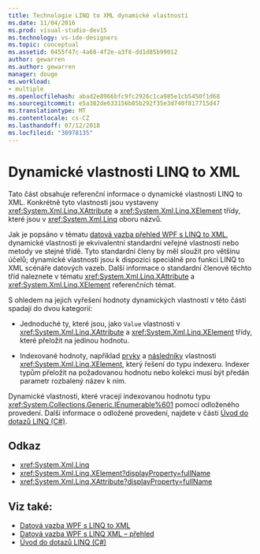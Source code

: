 ```yaml
---
title: Technologie LINQ to XML dynamické vlastnosti
ms.date: 11/04/2016
ms.prod: visual-studio-dev15
ms.technology: vs-ide-designers
ms.topic: conceptual
ms.assetid: 0455f47c-4a68-4f2e-a3f8-dd1d85b99012
author: gewarren
ms.author: gewarren
manager: douge
ms.workload:
- multiple
ms.openlocfilehash: abad2e8966bfc9fc2926c1ca985e1cb5450f1d68
ms.sourcegitcommit: e5a382de633156b85b292f35e3d740f817715d47
ms.translationtype: MT
ms.contentlocale: cs-CZ
ms.lasthandoff: 07/12/2018
ms.locfileid: "38978135"
---
```

# <a name="linq-to-xml-dynamic-properties"></a>Dynamické vlastnosti LINQ to XML

Tato část obsahuje referenční informace o dynamické vlastnosti LINQ to XML. Konkrétně tyto vlastnosti jsou vystaveny <xref:System.Xml.Linq.XAttribute> a <xref:System.Xml.Linq.XElement> třídy, které jsou v <xref:System.Xml.Linq> oboru názvů.

Jak je popsáno v tématu [datová vazba přehled WPF s LINQ to XML](../designers/wpf-data-binding-with-linq-to-xml-overview.md), dynamické vlastnosti je ekvivalentní standardní veřejné vlastnosti nebo metody ve stejné třídě. Tyto standardní členy by měl sloužit pro většinu účelů; dynamické vlastnosti jsou k dispozici speciálně pro funkci LINQ to XML scénáře datových vazeb. Další informace o standardní členové těchto tříd naleznete v tématu <xref:System.Xml.Linq.XAttribute> a <xref:System.Xml.Linq.XElement> referenčních témat.

S ohledem na jejich vyřešení hodnoty dynamických vlastností v této části spadají do dvou kategorií:

- Jednoduché ty, které jsou, jako `Value` vlastnosti v <xref:System.Xml.Linq.XAttribute> a <xref:System.Xml.Linq.XElement> třídy, které přeložit na jedinou hodnotu.

- Indexované hodnoty, například [prvky](../designers/elements-xelement-dynamic-property.md) a [následníky](../designers/descendants-xelement-dynamic-property.md) vlastnosti <xref:System.Xml.Linq.XElement>, který řešení do typu indexeru. Indexer typům přeložit na požadovanou hodnotu nebo kolekci musí být předán parametr rozbalený název k nim.

Dynamické vlastnosti, které vracejí indexovanou hodnotu typu <xref:System.Collections.Generic.IEnumerable%601> pomocí odloženého provedení. Další informace o odložené provedení, najdete v části [Úvod do dotazů LINQ (C#)](/dotnet/csharp/programming-guide/concepts/linq/introduction-to-linq-queries).

## <a name="reference"></a>Odkaz

- <xref:System.Xml.Linq>
- <xref:System.Xml.Linq.XElement?displayProperty=fullName>
- <xref:System.Xml.Linq.XAttribute?displayProperty=fullName>

## <a name="see-also"></a>Viz také:

- [Datová vazba WPF s LINQ to XML](../designers/wpf-data-binding-with-linq-to-xml-overview.md)
- [Datová vazba WPF s LINQ XML – přehled](../designers/wpf-data-binding-with-linq-to-xml-overview.md)
- [Úvod do dotazů LINQ (C#)](/dotnet/csharp/programming-guide/concepts/linq/introduction-to-linq-queries)
